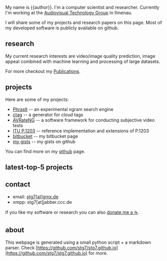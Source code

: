 
My name is {{author}}.
I'm a computer scientist and researcher.
Currently I'm working at the <a href="http://www.tu-ilmenau.de/en/audio-visual-technology/" target="_blank">Audiovisual Technology Group</a> in Ilmenau.

I will share some of my projects and research papers on this page.
Most of my developed software is publicly available on github.

## research

My current research interests are video/image quality prediction, image appeal combined with machine learning and processing of large datasets.


For more checkout my [Publications](publications.md).

## projects
Here are some of my projects:

* <a href="http://stg7.github.io/phrasit/" target="_blank">PhrasIt</a> -- an experimental ngram search engine
* <a href="http://github.com/stg7/ctag/" target="_blank">ctag</a> -- a generator for cloud tags
* <a href="https://github.com/Telecommunication-Telemedia-Assessment/avrateNG" target="_blank">AVRateNG</a> -- a software framework for conducting subjective video tests
* <a href="https://telecommunication-telemedia-assessment.github.io/p1203/" target="_blank">ITU P.1203</a> -- reference implementation and extensions of P.1203
* <a href="https://bitbucket.org/stg7/" target="_blank">bitbucket</a> -- my bitbucket page
* <a href="https://gist.github.com/stg7" target="_blank">my gists</a> -- my gists on github

You can find more on my <a href="http://github.com/stg7/" target="_blank">github</a> page.

## latest-top-5 projects

<div id="top-5-projects">
</div>

## contact
* email: <a href="mailto:stg7[at]gmx.de">stg7[at]gmx.de</a>
* xmpp: stg7[at]jabber.ccc.de

If you like my software or research you can also [donate me a :coffee:](https://ko-fi.com/binarys3v3n).


## about
This webpage is generated using a small python script + a markdown parser.
Check [https://github.com/stg7/stg7.github.io](https://github.com/stg7/stg7.github.io) for more.
